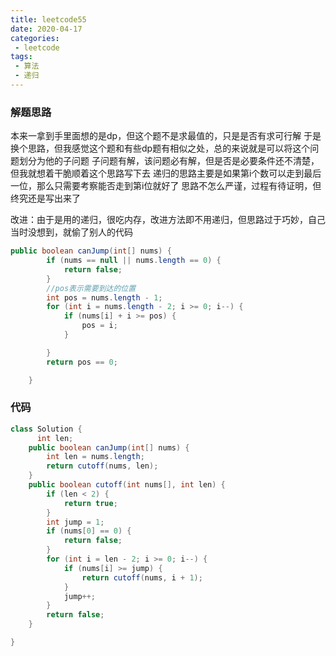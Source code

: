 ```yaml
---
title: leetcode55
date: 2020-04-17
categories:
 - leetcode
tags:
 - 算法
 - 递归
---
```

### 解题思路
本来一拿到手里面想的是dp，但这个题不是求最值的，只是是否有求可行解
于是换个思路，但我感觉这个题和有些dp题有相似之处，总的来说就是可以将这个问题划分为他的子问题
子问题有解，该问题必有解，但是否是必要条件还不清楚，但我就想着干脆顺着这个思路写下去
递归的思路主要是如果第i个数可以走到最后一位，那么只需要考察能否走到第i位就好了
思路不怎么严谨，过程有待证明，但终究还是写出来了

改进：由于是用的递归，很吃内存，改进方法即不用递归，但思路过于巧妙，自己当时没想到，就偷了别人的代码
```java
public boolean canJump(int[] nums) {
        if (nums == null || nums.length == 0) {
            return false;
        }
        //pos表示需要到达的位置
        int pos = nums.length - 1;
        for (int i = nums.length - 2; i >= 0; i--) {
            if (nums[i] + i >= pos) {
                pos = i;
            }

        }
        return pos == 0;

    }

```

### 代码

```java
class Solution {
      int len;
    public boolean canJump(int[] nums) {
        int len = nums.length;
        return cutoff(nums, len);
    }
    public boolean cutoff(int nums[], int len) {
        if (len < 2) {
            return true;
        }
        int jump = 1;
        if (nums[0] == 0) {
            return false;
        }
        for (int i = len - 2; i >= 0; i--) {
            if (nums[i] >= jump) {
                return cutoff(nums, i + 1);
            }
            jump++;
        }
        return false;
    }

}
```